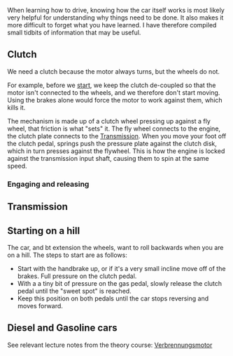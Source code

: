 When learning how to drive, knowing how the car itself works is most likely very helpful for understanding why things need to be done. It also makes it more difficult to forget what you have learned. I have therefore compiled small tidbits of information that may be useful.

## Clutch
We need a clutch because the motor always turns, but the wheels do not. 

For example, before we [start](#Starting%20on%20a%20hill), we keep the clutch de-coupled so that the motor isn't connected to the wheels, and we therefore don't start moving. Using the brakes alone would force the motor to work against them, which kills it.

The mechanism is made up of a clutch wheel pressing up against a fly wheel, that friction is what "sets" it. The fly wheel connects to the engine, the clutch plate connects to the [Transmission](#Transmission). When you move your foot off the clutch pedal, springs push the pressure plate against the clutch disk, which in turn presses against the flywheel. This is how the engine is locked against the transmission input shaft, causing them to spin at the same speed.
### Engaging and releasing

## Transmission
## Starting on a hill
The car, and bt extension the wheels, want to roll backwards when you are on a hill. The steps to start are as follows:

- Start with the handbrake up, or if it's a very small incline move off of the brakes. Full pressure on the clutch pedal.
- With a a tiny bit of pressure on the gas pedal, slowly release the clutch pedal until the "sweet spot" is reached. 
- Keep this position on both pedals until the car stops reversing and moves forward.

## Diesel and Gasoline cars
See relevant lecture notes from the theory course: [Verbrennungsmotor](Session%205.md#Verbrennungsmotor)